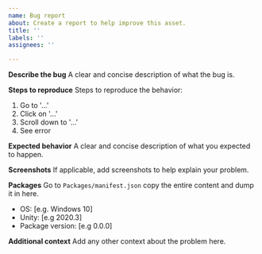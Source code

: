 ```yaml
---
name: Bug report
about: Create a report to help improve this asset.
title: ''
labels: ''
assignees: ''

---
```


**Describe the bug**
A clear and concise description of what the bug is.

**Steps to reproduce**
Steps to reproduce the behavior:
1. Go to '...'
2. Click on '...'
3. Scroll down to '...'
4. See error

**Expected behavior**
A clear and concise description of what you expected to happen.

**Screenshots**
If applicable, add screenshots to help explain your problem.

**Packages**
Go to `Packages/manifest.json` copy the entire content and dump it in here.

- OS: [e.g. Windows 10]
- Unity: [e.g 2020.3]
- Package version: [e.g 0.0.0]

**Additional context**
Add any other context about the problem here.